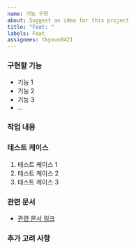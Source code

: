```yaml
---
name: 기능 구현
about: Suggest an idea for this project
title: "Feat: "
labels: Feat
assignees: tkyoun0421
---
```


### 구현할 기능

<!-- 구현할 기능을 구체적으로 설명해 주세요. -->

- 기능 1
- 기능 2
- 기능 3
- ...

### 작업 내용

<!-- 현재 진행 중인 작업의 내용을 요약해서 적어주세요. -->

### 테스트 케이스

<!-- 기능 구현 후 테스트해야 할 주요 사항들을 나열해주세요. -->

1. 테스트 케이스 1
2. 테스트 케이스 2
3. 테스트 케이스 3

### 관련 문서

<!-- 기능 구현에 참고할 수 있는 문서나 링크가 있으면 여기에 추가해 주세요. -->

- [관련 문서 링크](https://example.com)

### 추가 고려 사항

<!-- 기능 구현 중 추가적으로 고려해야 할 사항이나 제한사항이 있다면 여기에 기재해 주세요. -->

